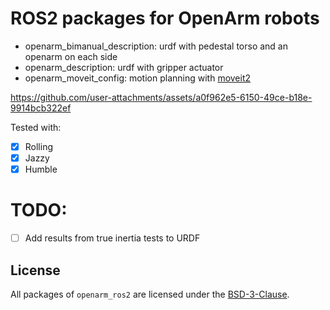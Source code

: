 # ROS2 packages for OpenArm robots

- openarm_bimanual_description: urdf with pedestal torso and an openarm on each side
- openarm_description: urdf with gripper actuator
- openarm_moveit_config: motion planning with [moveit2](https://github.com/moveit/moveit2)

https://github.com/user-attachments/assets/a0f962e5-6150-49ce-b18e-9914bcb322ef

Tested with:
- [x] Rolling
- [x] Jazzy
- [x] Humble

# TODO: 
- [ ] Add results from true inertia tests to URDF

## License

All packages of `openarm_ros2` are licensed under the [BSD-3-Clause](https://opensource.org/license/bsd-3-clause).
